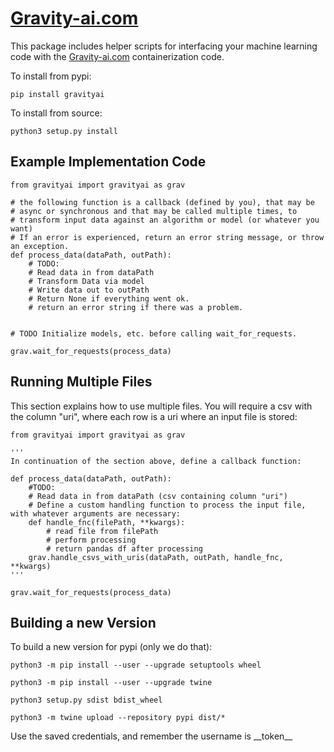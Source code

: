 # <a href="https://gravity-ai.com">Gravity-ai.com</a>

This package includes helper scripts for interfacing your machine learning code with the <a href="https://gravity-ai.com">Gravity-ai.com</a> containerization code.

To install from pypi:

```
pip install gravityai
```

To install from source:

```
python3 setup.py install
```

## Example Implementation Code

```
from gravityai import gravityai as grav

# the following function is a callback (defined by you), that may be
# async or synchronous and that may be called multiple times, to
# transform input data against an algorithm or model (or whatever you want)
# If an error is experienced, return an error string message, or throw an exception.
def process_data(dataPath, outPath):
    # TODO:
    # Read data in from dataPath
    # Transform Data via model
    # Write data out to outPath
    # Return None if everything went ok.
    # return an error string if there was a problem.


# TODO Initialize models, etc. before calling wait_for_requests.

grav.wait_for_requests(process_data)

```
## Running Multiple Files

This section explains how to use multiple files. You will require a csv with the column "uri", where each row is a uri where an input file is stored:

```
from gravityai import gravityai as grav

'''
In continuation of the section above, define a callback function:

def process_data(dataPath, outPath):
    #TODO:
    # Read data in from dataPath (csv containing column "uri")
    # Define a custom handling function to process the input file, with whatever arguments are necessary:
    def handle_fnc(filePath, **kwargs):
        # read file from filePath
        # perform processing
        # return pandas df after processing
    grav.handle_csvs_with_uris(dataPath, outPath, handle_fnc, **kwargs)
'''

grav.wait_for_requests(process_data)
```

## Building a new Version

To build a new version for pypi (only we do that):

```
python3 -m pip install --user --upgrade setuptools wheel

python3 -m pip install --user --upgrade twine

python3 setup.py sdist bdist_wheel

python3 -m twine upload --repository pypi dist/*
```

Use the saved credentials, and remember the username is \_\_token\_\_
